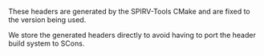These headers are generated by the SPIRV-Tools CMake and are fixed to the version being used.

We store the generated headers directly to avoid having to port the header build system to SCons.